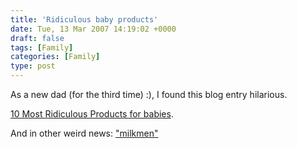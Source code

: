 ```yaml
---
title: 'Ridiculous baby products'
date: Tue, 13 Mar 2007 14:19:02 +0000
draft: false
tags: [Family]
categories: [Family]
type: post
---
```


As a new dad (for the third time) :), I found this blog entry hilarious.

[10 Most Ridiculous Products for babies](http://shiveredsky.blogspot.com/2006/12/top-10-most-ridiculous-products-for.html).

And in other weird news: ["milkmen"](http://www.unassistedchildbirth.com/miscarticles/milkmen.html)